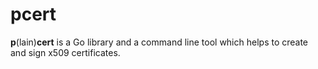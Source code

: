 # pcert
**p**(lain)**cert** is a Go library and a command line tool which helps to create and sign x509 certificates.
